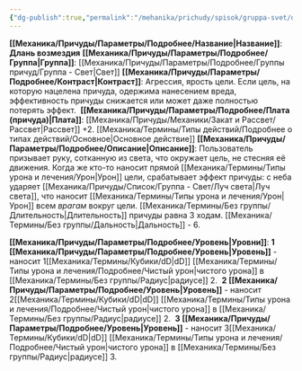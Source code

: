 ```yaml
---
{"dg-publish":true,"permalink":"/mehanika/prichudy/spisok/gruppa-svet/dlan-vozmezdiya/"}
---
```


**[[Механика/Причуды/Параметры/Подробнее/Название\|Название]]**: **Длань возмездия**
**[[Механика/Причуды/Параметры/Подробнее/Группа\|Группа]]**: [[Механика/Причуды/Параметры/Подробнее/Группы причуд/Группа - Свет\|Свет]] 
**[[Механика/Причуды/Параметры/Подробнее/Контраст\|Контраст]]**: Агрессия, ярость цели. Если цель, на которую нацелена причуда, одержима нанесением вреда, эффективность причуды снижается или может даже полностью потерять эффект. 
**[[Механика/Причуды/Параметры/Подробнее/Плата (причуда)\|Плата]]**: [[Механика/Причуды/Механики/Закат и Рассвет/Рассвет\|Рассвет]] +2. [[Механика/Термины/Типы действий/Подробнее о типах действий/Основное\|Основное действие]]
**[[Механика/Причуды/Параметры/Подробнее/Описание\|Описание]]**: Пользователь призывает руку, сотканную из света, что окружает цель, не стесняя её движения. Когда же кто-то наносит прямой [[Механика/Термины/Типы урона и лечения/Урон\|Урон]] цели, срабатывает эффект причуды: с неба ударяет [[Механика/Причуды/Список/Группа - Свет/Луч света\|Луч света]], что наносит [[Механика/Термины/Типы урона и лечения/Урон\|Урон]] всем *врагам* вокруг цели. [[Механика/Термины/Без группы/Длительность\|Длительность]] причуды равна 3 ходам. [[Механика/Термины/Без группы/Дальность\|Дальность]] - 6.

**[[Механика/Причуды/Параметры/Подробнее/Уровень\|Уровни]]**:
**1 [[Механика/Причуды/Параметры/Подробнее/Уровень\|Уровень]]** - наносит 1[[Механика/Термины/Кубики/dD\|dD]] [[Механика/Термины/Типы урона и лечения/Подробнее/Чистый урон\|чистого урона]] в [[Механика/Термины/Без группы/Радиус\|радиусе]] 2. 
**2 [[Механика/Причуды/Параметры/Подробнее/Уровень\|Уровень]]** - наносит 2[[Механика/Термины/Кубики/dD\|dD]] [[Механика/Термины/Типы урона и лечения/Подробнее/Чистый урон\|чистого урона]] в [[Механика/Термины/Без группы/Радиус\|радиусе]] 2. 
**3 [[Механика/Причуды/Параметры/Подробнее/Уровень\|Уровень]]** - наносит 3[[Механика/Термины/Кубики/dD\|dD]] [[Механика/Термины/Типы урона и лечения/Подробнее/Чистый урон\|чистого урона]] в [[Механика/Термины/Без группы/Радиус\|радиусе]] 3.